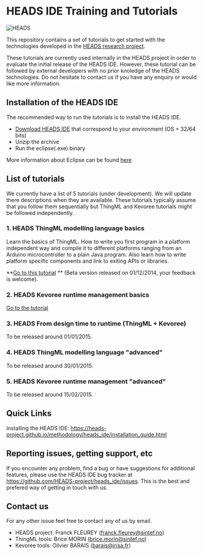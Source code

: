 HEADS IDE Training and Tutorials
================================

![HEADS](http://heads-project.eu/sites/default/files/heads_large.png)

This repository contains a set of tutorials to get started with the technologies developed in the [HEADS research project](http://heads-project.eu/).

These tutorials are currently used internally in the HEADS project in order to evaluate the initial release of the HEADS IDE. However, these tutorial can be followed by external developers with no prior knoledge of the HEADS technologies. Do not hesitate to contact us if you have any enquiry or would like more information.

## Installation of the HEADS IDE

The recommended way to run the tutorials is to install the HEADS IDE.

- [Download HEADS IDE](http://coreff5.istic.univ-rennes1.fr/jenkins/job/headside/ws/products.minimal/target/products/) that correspond to your environment (OS + 32/64 bits)
- Unzip the archive
- Run the eclipse(.exe) binary

More information about Eclipse can be found [here](http://help.eclipse.org/luna/index.jsp?topic=%2Forg.eclipse.platform.doc.user%2FgettingStarted%2Fqs-02a.htm&cp=0_1_0_0)

## List of tutorials

We currently have a list of 5 tutorials (under development). We will update there descriptions when they are available. These tutorials typically assume that you follow them sequentially but ThingML and Kevoree tutorials might be followed independently.

### 1. HEADS ThingML modelling language basics

Learn the basics of ThingML. How to write you first program in a platform independent way and compile it to different platforms ranging from an Arduino microcontroller to a plain Java program. Also learn how to write platform specific components and link to exiting APIs or libraries.

**[Go to this tutorial](https://github.com/HEADS-project/training/tree/master/1.ThingML_Basics) ** (Beta version released on 01/12/2014, your feedback is welcome).

### 2. HEADS Kevoree runtime management basics

[Go to the tutorial](https://github.com/HEADS-project/training/tree/master/2.Kevoree_Basics)

### 3. HEADS From design time to runtime (ThingML + Kevoree)

To be released around 01/01/2015.

### 4. HEADS ThingML modelling language "advanced"

To be released around 30/01/2015.

### 5. HEADS Kevoree runtime management "advanced"

To be released around 15/02/2015.

## Quick Links

Installing the HEADS IDE: https://heads-project.github.io/methodology/heads_ide/installation_guide.html

## Reporting issues, getting support, etc

If you encounter any problem, find a bug or have suggestions for additional features, please use the HEADS IDE bug tracker at https://github.com/HEADS-project/heads_ide/issues. This is the best and prefered way of getting in touch with us.

## Contact us

For any other issue feel free to contact any of us by email.

* HEADS project: Franck FLEUREY (franck.fleurey@sintef.no)
* ThingML tools: Brice MORIN (brice.morin@sintef.no)
* Kevoree tools: Olivier BARAIS (barais@irisa.fr)
